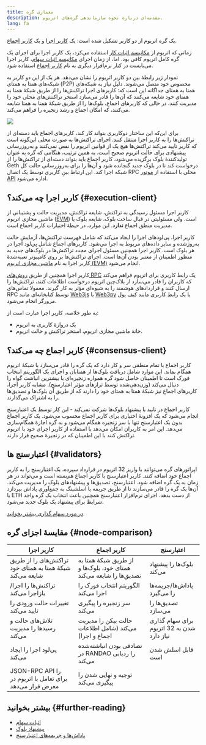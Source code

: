 ```yaml
---
title: معماری گره
description: مقدمه‌ای درباره نحوه سازماندهی گره‌های اتریوم.
lang: fa
---
```


یک گره اتریوم از دو کاربر تشکیل شده است: یک [کاربر اجرا](/developers/docs/nodes-and-clients/#execution-clients) و یک [کاربر اجماع](/developers/docs/nodes-and-clients/#consensus-clients).

زمانی که اتریوم از [مکانیسم اثبات کار](/developers/docs/consensus-mechanisms/pow/) استفاده می‌کرد، یک کاربر اجرا برای اجرای یک گره کامل اتریوم کافی بود. اما، از زمان اجرای [مکانیسم اثبات سهام](/developers/docs/consensus-mechanisms/pow/)، کاربر اجرا می‌بایست در کنار نرم‌افزار دیگری به نام [کاربر اجماع](/developers/docs/nodes-and-clients/#consensus-clients) استفاده شود.

نمودار زیر رابطۀ بین دو کاربر اتریوم را نشان می‌دهد. هر یک از این دو کاربر به شبکه‌های همتا به همتای (P2P) مخصوص خود متصل می‌شوند. دلیل نیاز به شبکه‌های همتا به همتای جداگانه این است که: کاربرهای اجرا تراکنش‌ها را از طریق شبکۀ همتا به همتای خود شایعه می‌کنند که آن‌ها را قادر می‌سازد استخر تراکنش‌های محلی خود را مدیریت کنند، در حالی که کاربرهای اجماع، بلوک‌ها را از طریق شبکۀ همتا به همتا شایعه می‌کنند، که امکان اجماع و رشد زنجیره‌ را فراهم می‌کند.

![](node-architecture-text-background.png)

برای این‌که این ساختار دوکاربری بتواند کار کند، کاربرهای اجماع باید دسته‌ای از تراکنش‌ها را به کاربر اجرا منتقل کنند. اجرای تراکنش‌ها به صورت محلی این‌گونه است که کاربر تایید می‌کند تراکنش‌ها هیچ یک از قوانین اتریوم را نقض نمی‌کنند و به‌روزرسانی پیشنهادی برای حالت اتریوم صحیح است. به همین ترتیب، هنگامی که گره به عنوان تولیدکنندۀ بلوک برگزیده می‌شود، کاربر اجماع باید بتواند دسته‌ای از تراکنش‌ها را از Geth درخواست کند تا در بلوک جدید گنجانده شود و آن‌ها را برای به‌روزرسانی حالت کل شبکه اجرا کند. این ارتباط بین‌ِ کاربری توسط یک اتصال RPC محلی با استفاده از [موتور API](https://github.com/ethereum/execution-apis/blob/main/src/engine/common.md) اداره می‌شود.

## کاربر اجرا چه می‌کند؟ {#execution-client}

کاربر اجرا مسئول رسیدگی به تراکنش، شایعه تراکنش، مدیریت حالت و پشتیبانی از ماشین مجازی اتریوم ([EVM](/developers/docs/evm/)) است. ولی مسئولیتی در قبال ساخت بلوک، شایعه بلوک یا مدیریت منطق اجماع **ندارد**. این موارد، در حیطۀ اختیارات کاربر اجماع است.

کاربر اجرا، پی‌لودهای اجرا را ایجاد می‌کند که شامل فهرست تراکنش‌ها، آزمایش حالت به‌روزشده و سایر داده‌های مربوط به اجرا می‌شود. کاربرهای اجماع شامل پی‌لود اجرا در هر بلوک است. کاربر اجرا همچنین مسئول اجرای مجدد تراکنش‌ها در بلوک‌های جدید به منظور اطمینان از معتبر بودن آن‌ها است. اجرای تراکنش‌ها بر روی کامپیوتر تعبیه‌‌شدۀ کاربر اجرا به نام [ماشین مجازی اتریوم (EVM)](/developers/docs/evm) انجام می‌شود.

کاربر اجرا همچنین از طریق [روش‌های RPC](/developers/docs/apis/json-rpc) یک رابط کاربری برای اتریوم فراهم می‌کند که کاربران را قادر می‌سازد از بلاک‌چین اتریوم درخواست اطلاعات کنند، تراکنش‌ها را ارسال کنند و قراردادهای هوشمند را به شیوه‌ای مؤثر به کار گیرند. معمولا تماس‌های RPC توسط کتابخانه‌ای مانند [Web3js](https://docs.web3js.org/) یا [Web3py](https://web3py.readthedocs.io/en/v5/) یا یک رابط کاربری مانند کیف پول مرورگر انجام می‌شود.

به طور خلاصه، کاربر اجرا عبارت است از:

- یک دروازۀ کاربری به اتریوم
- خانۀ ماشین مجازی اتریوم، استخر تراکنش و حالت اتریوم.

## کاربر اجماع چه می‌کند؟ {#consensus-client}

کاربر اجماع با تمام منطقی سر و کار دارد که یک گره را قادر می‌سازد با شبکۀ اتریوم همگام بماند. این موارد شامل دریافت بلوک‌ها از همتایان و اجرای یک الگوریتم انتخاب فورک است تا اطمینان حاصل شود گره همواره زنجیره‌ای با بیشترین انباشت گواه را دنبال می‌کند (وزن‌دهی‌شده توسط ترازهای مؤثر اعتبارسنج). مشابه کاربر اجرا، کاربرهای اجماع نیز شبکۀ همتا به همتای خود را دارند که از طریق آن بلوک‌ها و تصدیق‌ها را به اشتراک می‌گذارند.

کاربر اجماع در تایید یا پیشنهاد بلوک‌ها شرکت نمی‌کند - این کار توسط یک اعتبارسنج انجام می‌شود که یک افزونۀ اختیاری برای کاربر اجماع محسوب می‌شود. یک کاربر اجماع بدون یک اعتبارسنج تنها با سر زنجیره همگام می‌شود و به گره اجازۀ همگام‌سازی می‌دهد. این امر به کاربران امکان می‌دهد با استفاده از کاربر اجرای خود با اتریوم تراکنش کنند با این اطمینان که در زنجیرۀ صحیح قرار دارند.

## اعتبارسنج ها {#validators}

اپراتورهای گره می‌توانند با واریز 32 اتریوم در قرارداد سپرده، یک اعتبارسنج را به کاربر اجماع خود اضافه کنند. کاربر اعتبارسنج با کاربر اجماع هم‌بسته است و می‌تواند در هر زمان به یک گره اضافه شود. اعتبارسنج، تصدیق‌ها و پیشنهادهای بلوک را مدیریت می‌کند. آن‌ها یک گره را قادر می‌سازند تا از طریق جریمه یا اسلشینگ به جمع‌آوری پاداش بپردازد یا ETH از دست بدهد. اجرای نرم‌افزار اعتبارسنج همچنین باعث انتخاب یک گره واجد شرایط برای پیشنهاد یک بلوک جدید می‌شود.

[در مورد سهام گذاری بیشتر بخوانید](/staking/).

## مقایسۀ اجزای گره {#node-comparison}

| کاربر اجرا                                                | کاربر اجماع                                                        | اعتبارسنج                                  |
| --------------------------------------------------------- | ------------------------------------------------------------------ | ------------------------------------------ |
| تراکنش‌های را از طریق شبکۀ همتا به همتای خود شایعه می‌کند | از طریق شبکۀ همتا به همتای خود، بلوک‌ها و تصدیق‌ها را شایعه می‌کند | بلوک‌ها را پیشنهاد می‌کند                  |
| تراکنش‌ها را اجرا/ بازاجرا می‌کند                         | الگوریتم انتخاب فورک را اجرا می‌کند                                | پاداش‌ها/جریمه‌ها را می‌گیرد               |
| تغییرات حالت ورودی را تایید می‌کند                        | سر زنجیره را پیگیری می‌کند                                         | تصدیق‌ها را می‌سازد                        |
| تلاش‌های حالت و رسیدها را مدیریت می‌کند                   | حالت بیکن را مدیریت می‌کند (شامل اطلاعات اجماع و اجرا)             | برای سهام گذاری شدن به 32 اتریوم نیاز دارد |
| پی‌لود اجرا را ایجاد می‌کند                               | تصادفی بودن انباشته‌شده در RANDAO را ردیابی می‌کند                 | قابل اسلش شدن است                          |
| JSON-RPC API را برای تعامل با اتریوم در معرض قرار می‌دهد  | توجیه و نهایی شدن را پیگیری می‌کند                                 |                                            |

## بیشتر بخوانید {#further-reading}

- [اثبات سهام](/developers/docs/consensus-mechanisms/pos)
- [پیشنهاد بلوک](/developers/docs/consensus-mechanisms/pos/block-proposal)
- [پاداش‌ها و جریمه‌های اعتبارسنج](/developers/docs/consensus-mechanisms/pos/rewards-and-penalties)

